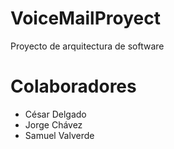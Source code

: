 # VoiceMailProyect
Proyecto de arquitectura de software

# Colaboradores
- César Delgado
- Jorge Chávez
- Samuel Valverde
